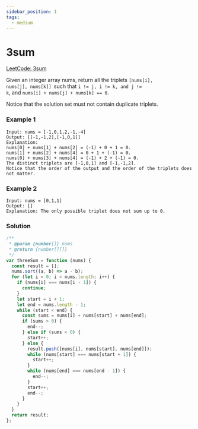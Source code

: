 ```yaml
---
sidebar_position: 1
tags:
  - medium
---
```


# 3sum

[LeetCode: 3sum ](https://leetcode.com/problems/3sum)

Given an integer array nums, return all the triplets <code>[nums[i], nums[j], nums[k]] </code>such that <code>i != j, i != k, and j != k</code>, and <code>nums[i] + nums[j] + nums[k] == 0</code>.

Notice that the solution set must not contain duplicate triplets.

### Example 1

```
Input: nums = [-1,0,1,2,-1,-4]
Output: [[-1,-1,2],[-1,0,1]]
Explanation:
nums[0] + nums[1] + nums[2] = (-1) + 0 + 1 = 0.
nums[1] + nums[2] + nums[4] = 0 + 1 + (-1) = 0.
nums[0] + nums[3] + nums[4] = (-1) + 2 + (-1) = 0.
The distinct triplets are [-1,0,1] and [-1,-1,2].
Notice that the order of the output and the order of the triplets does not matter.

```

### Example 2

```
Input: nums = [0,1,1]
Output: []
Explanation: The only possible triplet does not sum up to 0.
```

### Solution

```jsx title="3sum"
/**
 * @param {number[]} nums
 * @return {number[][]}
 */
var threeSum = function (nums) {
  const result = [];
  nums.sort((a, b) => a - b);
  for (let i = 0; i < nums.length; i++) {
    if (nums[i] === nums[i - 1]) {
      continue;
    }
    let start = i + 1;
    let end = nums.length - 1;
    while (start < end) {
      const sums = nums[i] + nums[start] + nums[end];
      if (sums > 0) {
        end--;
      } else if (sums < 0) {
        start++;
      } else {
        result.push([nums[i], nums[start], nums[end]]);
        while (nums[start] === nums[start + 1]) {
          start++;
        }
        while (nums[end] === nums[end - 1]) {
          end--;
        }
        start++;
        end--;
      }
    }
  }
  return result;
};
```
